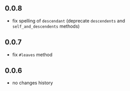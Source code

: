 ## 0.0.8

* fix spelling of `descendant` (deprecate `descendents` and `self_and_descendents` methods)

## 0.0.7

* fix `#leaves` method

## 0.0.6

* no changes history
